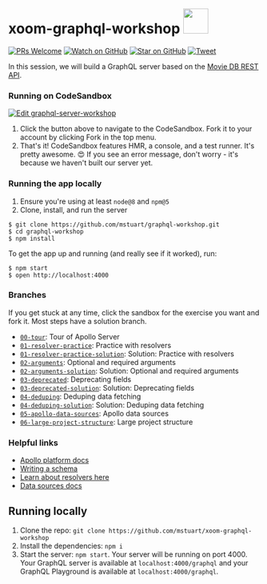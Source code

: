 # xoom-graphql-workshop <img src="https://upload.wikimedia.org/wikipedia/commons/thumb/1/17/GraphQL_Logo.svg/1024px-GraphQL_Logo.svg.png" width="50">

[![PRs Welcome][prs-badge]][prs]
[![Watch on GitHub][github-watch-badge]][github-watch]
[![Star on GitHub][github-star-badge]][github-star]
[![Tweet][twitter-badge]][twitter]

In this session, we will build a GraphQL server based on the [Movie DB REST API](https://developers.themoviedb.org/3/getting-started/introduction).

### Running on CodeSandbox

[![Edit graphql-server-workshop](https://codesandbox.io/static/img/play-codesandbox.svg)](https://codesandbox.io/s/github/mstuart/xoom-graphql-workshop/tree/02-arguments-solution/?fontsize=14)

1. Click the button above to navigate to the CodeSandbox. Fork it to your account by clicking Fork in the top menu.
2. That's it! CodeSandbox features HMR, a console, and a test runner. It's pretty awesome. 😍 If you see an error message, don't worry - it's because we haven't built our server yet.

### Running the app locally

1. Ensure you're using at least `node@8` and `npm@5`
2. Clone, install, and run the server

```
$ git clone https://github.com/mstuart/graphql-workshop.git
$ cd graphql-workshop
$ npm install
```

To get the app up and running (and really see if it worked), run:

```
$ npm start
$ open http://localhost:4000
```

### Branches

If you get stuck at any time, click the sandbox for the exercise you want and fork it. Most steps have a solution branch.

- [`00-tour`](https://codesandbox.io/s/github/mstuart/xoom-graphql-workshop/tree/00-tour): Tour of Apollo Server
- [`01-resolver-practice`](https://codesandbox.io/s/github/mstuart/xoom-graphql-workshop/tree/01-resolver-practice): Practice with resolvers
- [`01-resolver-practice-solution`](https://codesandbox.io/s/github/mstuart/xoom-graphql-workshop/tree/01-resolver-practice-solution): Solution: Practice with resolvers
- [`02-arguments`](https://codesandbox.io/s/github/mstuart/xoom-graphql-workshop/tree/02-arguments): Optional and required arguments
- [`02-arguments-solution`](https://codesandbox.io/s/github/mstuart/xoom-graphql-workshop/tree/02-arguments-solution): Solution: Optional and required arguments
- [`03-deprecated`](https://codesandbox.io/s/github/mstuart/xoom-graphql-workshop/tree/03-deprecated): Deprecating fields
- [`03-deprecated-solution`](https://codesandbox.io/s/github/mstuart/xoom-graphql-workshop/tree/03-deprecated-solution): Solution: Deprecating fields
- [`04-deduping`](https://codesandbox.io/s/github/mstuart/xoom-graphql-workshop/tree/04-deduping): Deduping data fetching
- [`04-deduping-solution`](https://codesandbox.io/s/github/mstuart/xoom-graphql-workshop/tree/04-deduping-solution): Solution: Deduping data fetching
- [`05-apollo-data-sources`](https://codesandbox.io/s/github/mstuart/xoom-graphql-workshop/tree/05-apollo-data-sources): Apollo data sources
- [`06-large-project-structure`](https://codesandbox.io/s/github/mstuart/xoom-graphql-workshop/tree/06-large-project-structure): Large project structure

### Helpful links

- [Apollo platform docs](https://www.apollographql.com/docs/)
- [Writing a schema](https://www.apollographql.com/docs/apollo-server/essentials/schema.html)
- [Learn about resolvers here](https://www.apollographql.com/docs/graphql-tools/resolvers.html)
- [Data sources docs](https://www.apollographql.com/docs/apollo-server/features/data-sources.html)

## Running locally

1. Clone the repo: `git clone https://github.com/mstuart/xoom-graphql-workshop`
2. Install the dependencies: `npm i`
3. Start the server: `npm start`. Your server will be running on port 4000. Your GraphQL server is available at `localhost:4000/graphql` and your GraphQL Playground is available at `localhost:4000/graphql`.

[npm]: https://www.npmjs.com/
[node]: https://nodejs.org
[git]: https://git-scm.com/
[license-badge]: https://img.shields.io/github/license/mashape/apistatus.svg
[prs-badge]: https://img.shields.io/badge/PRs-welcome-brightgreen.svg?style=flat-square
[prs]: http://makeapullrequest.com
[github-watch-badge]: https://img.shields.io/github/watchers/mstuart/graphql-workshop.svg?style=social
[github-watch]: https://github.com/mstuart/graphql-workshop/watchers
[github-star-badge]: https://img.shields.io/github/stars/mstuart/graphql-workshop.svg?style=social
[github-star]: https://github.com/mstuart/graphql-workshop/stargazers
[twitter]: https://twitter.com/intent/tweet?text=Check%20out%20graphql-workshop%20by%20@mstuart%20https://github.com/mstuart/graphql-workshop%20%F0%9F%91%8D
[twitter-badge]: https://img.shields.io/twitter/url/https/github.com/mstuart/graphql-workshop.svg?style=social
[win-path]: https://www.howtogeek.com/118594/how-to-edit-your-system-path-for-easy-command-line-access/
[mac-path]: http://stackoverflow.com/a/24322978/971592
[issue]: https://github.com/mstuart/graphql-workshop/issues/new
[win-build-badge]: https://img.shields.io/appveyor/ci/mstuart/graphql-workshop.svg?style=flat-square&logo=appveyor
[win-build]: https://ci.appveyor.com/project/mstuart/graphql-workshop
